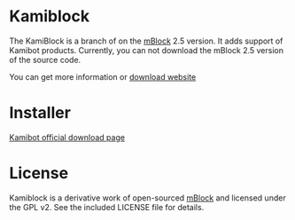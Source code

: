 # Kamiblock

The KamiBlock is a branch of on the [mBlock](https://github.com/Makeblock-official/mBlock) 2.5 version. It adds support of Kamibot products. Currently, you can not download the mBlock 2.5 version of the source code.


You can get more information or [download website](http://kamibot.com/lib)

# Installer

[Kamibot official download page](https://play.google.com/store/apps/details?id=air.com.kamibot.KamiBlock)

# License

Kamiblock is a derivative work of open-sourced [mBlock](https://github.com/Makeblock-official/mBlock) and licensed under the GPL v2. See the included LICENSE file for details.
